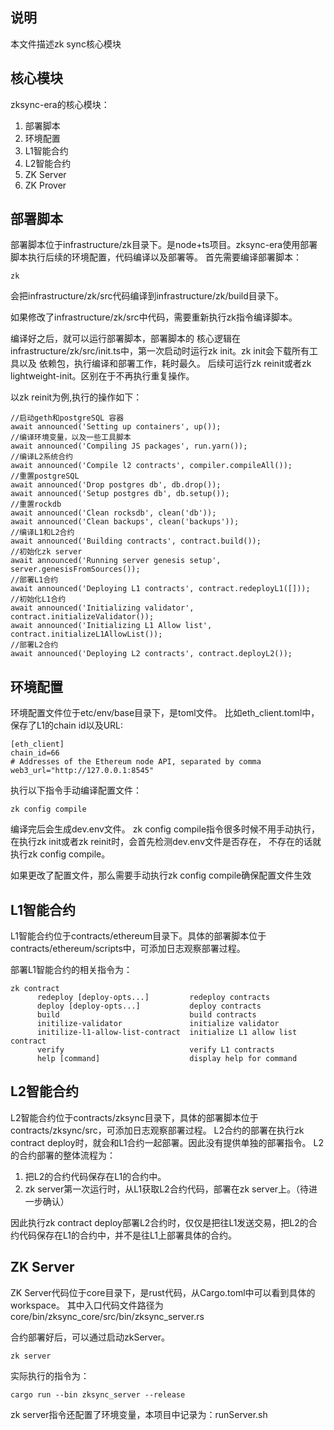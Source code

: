 ## 说明
本文件描述zk sync核心模块

## 核心模块
zksync-era的核心模块：
1. 部署脚本
2. 环境配置
3. L1智能合约
4. L2智能合约
5. ZK Server
6. ZK Prover

## 部署脚本
部署脚本位于infrastructure/zk目录下。是node+ts项目。zksync-era使用部署脚本执行后续的环境配置，代码编译以及部署等。
首先需要编译部署脚本：
```
zk
```
会把infrastructure/zk/src代码编译到infrastructure/zk/build目录下。

如果修改了infrastructure/zk/src中代码，需要重新执行zk指令编译脚本。

编译好之后，就可以运行部署脚本，部署脚本的 核心逻辑在infrastructure/zk/src/init.ts中，第一次启动时运行zk init。zk init会下载所有工具以及
依赖包，执行编译和部署工作，耗时最久。
后续可运行zk reinit或者zk lightweight-init。区别在于不再执行重复操作。

以zk reinit为例,执行的操作如下：
```azure
//启动geth和postgreSQL 容器
await announced('Setting up containers', up());
//编译环境变量，以及一些工具脚本
await announced('Compiling JS packages', run.yarn());
//编译L2系统合约
await announced('Compile l2 contracts', compiler.compileAll());
//重置postgreSQL
await announced('Drop postgres db', db.drop());
await announced('Setup postgres db', db.setup());
//重置rockdb
await announced('Clean rocksdb', clean('db'));
await announced('Clean backups', clean('backups'));
//编译L1和L2合约
await announced('Building contracts', contract.build());
//初始化zk server
await announced('Running server genesis setup', server.genesisFromSources());
//部署L1合约
await announced('Deploying L1 contracts', contract.redeployL1([]));
//初始化L1合约
await announced('Initializing validator', contract.initializeValidator());
await announced('Initializing L1 Allow list', contract.initializeL1AllowList());
//部署L2合约
await announced('Deploying L2 contracts', contract.deployL2());
```

## 环境配置
环境配置文件位于etc/env/base目录下，是toml文件。
比如eth_client.toml中，保存了L1的chain id以及URL:
```
[eth_client]
chain_id=66
# Addresses of the Ethereum node API, separated by comma
web3_url="http://127.0.0.1:8545"
```
执行以下指令手动编译配置文件：
```
zk config compile
```

编译完后会生成dev.env文件。
zk config compile指令很多时候不用手动执行，在执行zk init或者zk reinit时，会首先检测dev.env文件是否存在，
不存在的话就执行zk config compile。

如果更改了配置文件，那么需要手动执行zk config compile确保配置文件生效

## L1智能合约
L1智能合约位于contracts/ethereum目录下。具体的部署脚本位于contracts/ethereum/scripts中，可添加日志观察部署过程。

部署L1智能合约的相关指令为：
```
zk contract 
      redeploy [deploy-opts...]         redeploy contracts
      deploy [deploy-opts...]           deploy contracts
      build                             build contracts
      initilize-validator               initialize validator
      initilize-l1-allow-list-contract  initialize L1 allow list contract
      verify                            verify L1 contracts
      help [command]                    display help for command
```

## L2智能合约
L2智能合约位于contracts/zksync目录下，具体的部署脚本位于contracts/zksync/src，可添加日志观察部署过程。
L2合约的部署在执行zk contract deploy时，就会和L1合约一起部署。因此没有提供单独的部署指令。
L2的合约部署的整体流程为：
1. 把L2的合约代码保存在L1的合约中。
2. zk server第一次运行时，从L1获取L2合约代码，部署在zk server上。（待进一步确认）

因此执行zk contract deploy部署L2合约时，仅仅是把往L1发送交易，把L2的合约代码保存在L1的合约中，并不是往L1上部署具体的合约。

## ZK Server
ZK Server代码位于core目录下，是rust代码，从Cargo.toml中可以看到具体的workspace。
其中入口代码文件路径为core/bin/zksync_core/src/bin/zksync_server.rs

合约部署好后，可以通过启动zkServer。
```azure
zk server
```
实际执行的指令为：
```azure
cargo run --bin zksync_server --release
```
zk server指令还配置了环境变量，本项目中记录为：runServer.sh

